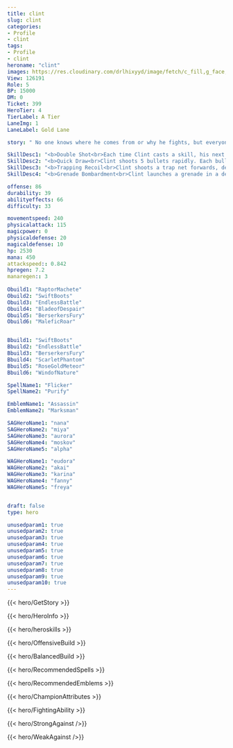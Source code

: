 ```yaml
---
title: clint
slug: clint
categories: 
- Profile 
- clint
tags: 
- Profile
- clint
heroname: "clint"
images: https://res.cloudinary.com/drlhixyyd/image/fetch/c_fill,g_face,f_auto/https://cdn2-build.mobagenie.my.id/p/images/banner/full/clint.jpg
View: 126191 
Role: 5 
BP: 15000
DM: 0 
Ticket: 399 
HeroTier: 4 
TierLabel: A Tier 
LaneImg: 1
LaneLabel: Gold Lane 

story: " No one knows where he comes from or why he fights, but everyone born in the Wastelands knows that he is the only semblance of justice in these parts. Even the boldest of thieves wouldn\'t dare to challenge Clint and his six shooters. With his lightning reflexes and unparalleled accuracy, a flurry of bullets would be buried in his enemies\' foreheads before they had time to blink. He only draws his guns for what he believes are just causes, but when he does, there\'s hardly a villain alive who can escape his righteous barrels. "

SkillDesc1: "<b>Double Shot<br>Each time Clint casts a skill, his next Basic Attack within 4s penetrates a line of targets, dealing <font color='#D58E1F'>( +135% Total Physical ATK)</font> <font color='#C53535'>(Physical Damage)</font>. This attack carries attack effects and can be critical."   
SkillDesc2: "<b>Quick Draw<br>Clint shoots 5 bullets rapidly. Each bullet deals 250<font color='#D58E1F'>( +95% Total Physical ATK)</font> <font color='#C53535'>(Physical Damage)</font>. The bullets will hit the enemies in a fan-shaped area in turn. Hitting the same target will reduce the damage to 11%."   
SkillDesc3: "<b>Trapping Recoil<br>Clint shoots a trap net forwards, dealing 140<font color='#D58E1F'>( +30% Total Physical ATK)</font><font color='#27C0C7'>( +150% Total Magic Power)</font> <font color='#C53535'>(Physical Damage)</font> to the first enemy hit and immobilizing it for 1.2s. He will also jump back a little at the same time. Upon hitting an enemy, this skill&rsquo;s cooldown will be reduced by 40%."   
SkillDesc4: "<b>Grenade Bombardment<br>Clint launches a grenade in a designated direction. The grenade explodes when hitting the enemy, dealing 280<font color='#D58E1F'>( +100% Total Physical ATK)</font> <font color='#C53535'>(Physical Damage)</font> and slowing the enemy by 25% for 1.2s. 1 grenade can be restored every 12s, up to 5."  

offense: 86 
durability: 39 
abilityeffects: 66 
difficulty: 33 

movementspeed: 240
physicalattack: 115
magicpower: 0
physicaldefense: 20
magicaldefense: 10
hp: 2530
mana: 450
attackspeed:: 0.842
hpregen: 7.2
manaregen:: 3
 
Obuild1: "RaptorMachete"  
Obuild2: "SwiftBoots" 
Obuild3: "EndlessBattle" 
Obuild4: "BladeofDespair" 
Obuild5: "BerserkersFury" 
Obuild6: "MaleficRoar" 


Bbuild1: "SwiftBoots"  
Bbuild2: "EndlessBattle" 
Bbuild3: "BerserkersFury" 
Bbuild4: "ScarletPhantom" 
Bbuild5: "RoseGoldMeteor" 
Bbuild6: "WindofNature" 

SpellName1: "Flicker" 
SpellName2: "Purify"   

EmblemName1: "Assassin" 
EmblemName2: "Marksman"    

SAGHeroName1: "nana"
SAGHeroName2: "miya"
SAGHeroName3: "aurora"
SAGHeroName4: "moskov"
SAGHeroName5: "alpha"

WAGHeroName1: "eudora"
WAGHeroName2: "akai"
WAGHeroName3: "karina"
WAGHeroName4: "fanny"
WAGHeroName5: "freya"


draft: false
type: hero

unusedparam1: true
unusedparam2: true
unusedparam3: true
unusedparam4: true
unusedparam5: true
unusedparam6: true
unusedparam7: true
unusedparam8: true
unusedparam9: true
unusedparam10: true
---
```



{{< hero/GetStory >}}

{{< hero/HeroInfo >}}
 
{{< hero/heroskills >}}

{{< hero/OffensiveBuild >}} 

{{< hero/BalancedBuild >}}


{{< hero/RecommendedSpells >}}  

{{< hero/RecommendedEmblems >}}   


{{< hero/ChampionAttributes >}}


{{< hero/FightingAbility >}}

{{< hero/StrongAgainst />}}

{{< hero/WeakAgainst />}}
